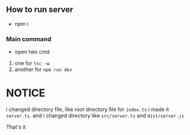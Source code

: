 ## How to run server

- npm i

### Main command

- open two cmd

1. one for `tsc -w`
2. another for `npm run dev`

# NOTICE

i changed directory file, like root directory file for `index.ts` i made it `server.ts`. and i changed directory like `src/server.ts` and `dist/server.js`

That's it
